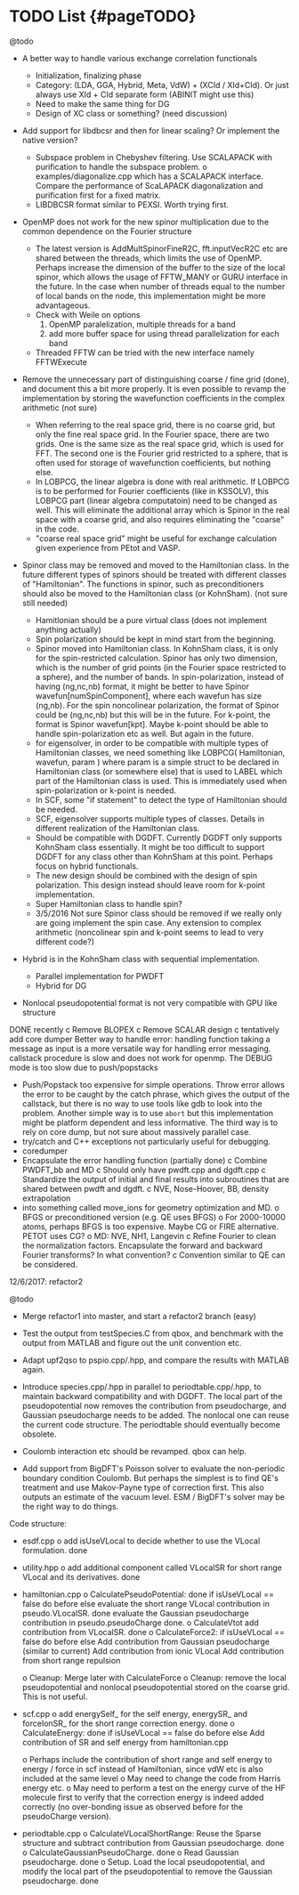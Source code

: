 TODO List   {#pageTODO}
=========
@todo
- A better way to handle various exchange correlation functionals
  - Initialization, finalizing phase
  - Category: (LDA, GGA, Hybrid, Meta, VdW) + (XCId / XId+CId). Or just
    always use XId + CId separate form (ABINIT might use this)
  - Need to make the same thing for DG
  - Design of XC class or something? (need discussion)
- Add support for libdbcsr and then for linear scaling? Or implement the
  native version?
  - Subspace problem in Chebyshev filtering. Use SCALAPACK with
    purification to handle the subspace problem. 
    o examples/diagonalize.cpp which has a SCALAPACK interface. Compare
      the performance of ScaLAPACK diagonalization and purification
      first for a fixed matrix.
  - LIBDBCSR format similar to PEXSI. Worth trying first. 
- OpenMP does not work for the new spinor multiplication due to the
  common dependence on the Fourier structure
  - The latest version is AddMultSpinorFineR2C, fft.inputVecR2C etc are
    shared between the threads, which limits the use of OpenMP. Perhaps
    increase the dimension of the buffer to the size of the local
    spinor, which allows the usage of FFTW_MANY or GURU interface in the
    future. In the case when number of threads equal to the number of
    local bands on the node, this implementation might be more advantageous.
  - Check with Weile on options
    1) OpenMP paralelization, multiple threads for a band
    2) add more buffer space for using thread parallelization for each
       band
   - Threaded FFTW can be tried with the new interface namely
     FFTWExecute
- Remove the unnecessary part of distinguishing coarse / fine grid
  (done), and
  document this a bit more properly. It is even possible to revamp the
  implementation by storing the wavefunction coefficients in the complex
  arithmetic (not sure)
  - When referring to the real space grid, there is no coarse grid,
    but only the fine real space grid. In the Fourier space, there are
    two grids. One is the same size as the real space grid, which is
    used for FFT. The second one is the Fourier grid restricted to a
    sphere, that is often used for storage of wavefunction coefficients,
    but nothing else.
  - In LOBPCG, the linear algebra is done with real arithmetic. If
    LOBPCG is to be performed for Fourier coefficients (like in KSSOLV),
    this LOBPCG part (linear algebra computatoin) need to be changed as
    well. This will eliminate the additional array which is Spinor in
    the real space with a coarse grid, and also requires eliminating the
    "coarse" in the code.
  - "coarse real space grid" might be useful for exchange calculation
    given experience from PEtot and VASP.
- Spinor class may be removed and moved to the Hamiltonian class. In
  the future different types of spinors should be treated with different
  classes of "Hamiltonian". The functions in spinor, such as
  preconditioners should also be moved to the Hamiltonian class (or
  KohnSham). (not sure still needed)
  - Hamitlonian should be a pure virtual class (does not implement
    anything actually)
  - Spin polarization should be kept in mind start from the beginning.
  - Spinor moved into Hamiltonian class. In KohnSham class, it is only
    for the spin-restricted calculation. Spinor has only two dimension,
    which is the number of grid points (in the Fourier space restricted to a
    sphere), and the number of bands. In spin-polarization, instead of
    having (ng,nc,nb) format, it might be better to have Spinor
    wavefun[numSpinComponent], where each wavefun has size (ng,nb).
    For the spin noncolinear polarization, the format of Spinor could be
    (ng,nc,nb) but this will be in the future. For k-point, the format is 
    Spinor wavefun[kpt]. Maybe k-point should be able to handle
    spin-polarization etc as well. But again in the future.
  - for eigensolver, in order to be compatible with multiple types of
    Hamiltonian classes, we need something like 
    LOBPCG( Hamiltonian, wavefun, param )
    where param is a simple struct to be declared in Hamiltonian class
    (or somewhere else) that is used to LABEL which part of the
    Hamiltonian class is used. This is immediately used when
    spin-polarization or k-point is needed.
  - In SCF, some "if statement" to detect the type of Hamiltonian should
    be needed. 
  - SCF, eigensolver supports multiple types of classes. Details in
    different realization of the Hamiltonian class.
  - Should be compatible with DGDFT. Currently DGDFT only supports
    KohnSham class essentially. It might be too difficult to support
    DGDFT for any class other than KohnSham at this point. Perhaps focus
    on hybrid functionals.
  - The new design should be combined with the design of spin
    polarization. This design instead should leave room for k-point
    implementation.
  - Super Hamiltonian class to handle spin?
  - 3/5/2016 Not sure Spinor class should be removed if we really only
    are going implement the spin case. Any extension to complex
    arithmetic (noncolinear spin and k-point seems to lead to very
    different code?)

- Hybrid is in the KohnSham class with sequential implementation. 
  - Parallel implementation for PWDFT
  - Hybrid for DG

- Nonlocal pseudopotential format is not very compatible with GPU like
  structure

DONE recently
c Remove BLOPEX
c Remove SCALAR design
c tentatively add core dumper 
  Better way to handle error: handling function taking a message as
  input is a more versatile way for handling error messaging. callstack
  procedure is slow and does not work for openmp. The DEBUG mode is too
  slow due to push/popstacks
  - Push/Popstack too expensive for simple operations. Throw error
    allows the error to be caught by the catch phrase, which gives the
    output of the callstack, but there is no way to use tools like gdb to
    look into the problem. Another simple way is to use `abort` but this
    implementation might be platform dependent and less informative. The
    third way is to rely on core dump, but not sure about massively parallel
    case.
  - try/catch and C++ exceptions not particularly useful for debugging.
  - coredumper
  - Encapsulate the error handling function (partially done)
c Combine PWDFT_bb and MD 
  c Should only have pwdft.cpp and dgdft.cpp
  c Standardize the output of initial and final results into subroutines
    that are shared between pwdft and dgdft. 
  c NVE, Nose-Hoover, BB, density extrapolation
  - into something called move_ions for geometry optimization and MD.
    o BFGS or preconditioned version (e.g. QE uses BFGS)
    o For 2000-10000 atoms, perhaps BFGS is too expensive. Maybe CG or
      FIRE alternative. PETOT uses CG?
    o MD: NVE, NH1, Langevin
c Refine Fourier to clean the normalization factors. Encapsulate the
  forward and backward Fourier transforms? In what convention?
  c Convention similar to QE can be considered.




12/6/2017: refactor2

@todo
- Merge refactor1 into master, and start a refactor2 branch (easy)

- Test the output from testSpecies.C from qbox, and benchmark with the
  output from MATLAB and figure out the unit convention etc.

- Adapt upf2qso to pspio.cpp/.hpp, and compare the results with MATLAB
  again.

- Introduce species.cpp/.hpp in parallel to periodtable.cpp/.hpp, to
  maintain backward compatibility and with DGDFT. The local part of the
  pseudopotential now removes the contribution from pseudocharge, and
  Gaussian pseudocharge needs to be added. The nonlocal one can reuse
  the current code structure.  The periodtable should eventually become
  obsolete.

- Coulomb interaction etc should be revamped. qbox can help.

- Add support from BigDFT's Poisson solver to evaluate the non-periodic
  boundary condition Coulomb. But perhaps the simplest is to find QE's
  treatment and use Makov-Payne type of correction first. This also
  outputs an estimate of the vacuum level. ESM / BigDFT's solver may be
  the right way to do things.


Code structure:

- esdf.cpp
  o add isUseVLocal to decide whether to use the VLocal formulation.  done
- utility.hpp
  o add additional component called VLocalSR for short range VLocal and
    its derivatives. done
- hamiltonian.cpp
  o CalculatePseudoPotential:  done
      if isUseVLocal == false
        do before
      else
        evaluate the short range VLocal contribution in pseudo.VLocalSR.  done
        evaluate the Gaussian pseudocharge contribution in pseudo.pseudoCharge  done.
  o CalculateVtot
      add contribution from VLocalSR. done
  o CalculateForce2:
      if isUseVLocal == false
        do before
      else
        Add contribution from Gaussian pseudocharge (similar to current)
        Add contribution from ionic VLocal
        Add contribution from short range repulsion

  o Cleanup: Merge later with CalculateForce
  o Cleanup: remove the local pseudopotential and nonlocal
    pseudopotential stored on the coarse grid. This is not useful.
      
- scf.cpp
  o add energySelf_ for the self energy, energySR_ and forceIonSR_ for
    the short range correction energy. done
  o CalculateEnergy: done
      if isUseVLocal == false
        do before
      else
        Add contribution of SR and self energy from hamiltonian.cpp

  o Perhaps include the contribution of short range and self energy  to
    energy / force in scf instead of Hamiltonian, since vdW etc
    is also included at the same level
  o May need to change the code from Harris energy etc.
  o May need to perform a test on the energy curve of the HF molecule
    first to verify that the correction energy is indeed added correctly (no
    over-bonding issue as observed before for the pseudoCharge version).

- periodtable.cpp
  o CalculateVLocalShortRange: 
    Reuse the Sparse structure and subtract contribution from Gaussian
    pseudocharge.  done
  o CalculateGaussianPseudoCharge. done
  o Read Gaussian pseudocharge. done
  o Setup.
    Load the local pseudopotential, and modify the local part of the
    pseudopotential to remove the Gaussian pseudocharge. done

